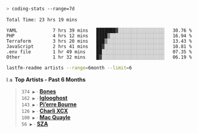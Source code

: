 ```zsh
> coding-stats --range=7d
```

<!--START_SECTION:waka-->

```text
Total Time: 23 hrs 19 mins

YAML             7 hrs 39 mins   ███████▓░░░░░░░░░░░░░░░░░   30.76 %
PHP              4 hrs 12 mins   ████▒░░░░░░░░░░░░░░░░░░░░   16.94 %
Terraform        3 hrs 20 mins   ███▒░░░░░░░░░░░░░░░░░░░░░   13.43 %
JavaScript       2 hrs 41 mins   ██▓░░░░░░░░░░░░░░░░░░░░░░   10.81 %
.env file        1 hr 49 mins    ██░░░░░░░░░░░░░░░░░░░░░░░   07.35 %
Other            1 hr 32 mins    █▓░░░░░░░░░░░░░░░░░░░░░░░   06.19 %
```

<!--END_SECTION:waka-->

```zsh
lastfm-readme artists --range=6month --limit=6
```

<!--START_LASTFM_ARTISTS:{"period": "6month", "rows": 6}-->
<a href="https://last.fm" target="_blank"><img src="https://user-images.githubusercontent.com/17434202/215290617-e793598d-d7c9-428f-9975-156db1ba89cc.svg" alt="Last.fm Logo" width="18" height="13"/></a> **Top Artists - Past 6 Months**

> `374 ▶️` ∙ **[Bones](https://www.last.fm/music/Bones)**<br/>
> `162 ▶️` ∙ **[Iglooghost](https://www.last.fm/music/Iglooghost)**<br/>
> `143 ▶️` ∙ **[Pi’erre Bourne](https://www.last.fm/music/Pi%E2%80%99erre+Bourne)**<br/>
> `126 ▶️` ∙ **[Charli XCX](https://www.last.fm/music/Charli+XCX)**<br/>
> `100 ▶️` ∙ **[Mac Quayle](https://www.last.fm/music/Mac+Quayle)**<br/>
> `56 ▶️` ∙ **[SZA](https://www.last.fm/music/SZA)**<br/>
<!--END_LASTFM_ARTISTS-->
